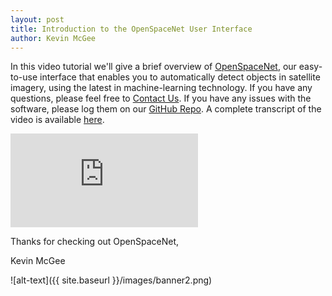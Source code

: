 ```yaml
---
layout: post
title: Introduction to the OpenSpaceNet User Interface
author: Kevin McGee
---
```


In this video tutorial we'll give a brief overview of [OpenSpaceNet](https://digitalglobe.github.io/DeepCore/index.html#four),
our easy-to-use interface that enables you to automatically detect objects in satellite imagery,
using the latest in machine-learning technology. If you have any questions, please feel free to
[Contact Us](mailto:deepcore-support@digitalglobe.com). If you have any issues with the software, please log them on our
[GitHub Repo](https://github.com/DigitalGlobe/DeepCore/issues). A complete transcript of the video is available
[here](https://docs.google.com/document/d/1NyEzD2AUICCOhva9OPU6sTNn1FLn9craZ9kUVlvIryY/edit?usp=sharing).

<div class="embed-container"><iframe src="https://www.youtube.com/embed/_DRxhxg64u0?rel=0&showinfo=0&autohide=1" frameborder="0" allowfullscreen=""></iframe></div>

Thanks for checking out OpenSpaceNet,

Kevin McGee

![alt-text]({{ site.baseurl }}/images/banner2.png)

